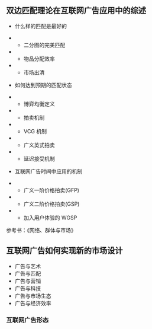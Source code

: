 
## 双边匹配理论在互联网广告应用中的综述
- 什么样的匹配是最好的
- - 二分图的完美匹配
- - 物品分配效率
- - 市场出清

- 如何达到预期的匹配状态
- - 博弈均衡定义
- - 拍卖机制
- - VCG 机制
- - 广义英式拍卖
- - 延迟接受机制

- 互联网广告时间中应用的机制
- - 广义一阶价格拍卖(GFP)
- - 广义二阶价格拍卖(GSP)
- - 加入用户体验的 WGSP

参考书：《网络、群体与市场》

## 互联网广告如何实现新的市场设计
- 广告与艺术  
- 广告与匹配  
- 广告与营销  
- 广告与科技  
- 广告与市场生态  
- 广告与经济效率  

### 互联网广告形态

